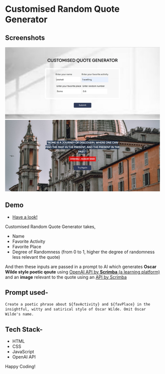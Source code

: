 # Customised Random Quote Generator

## Screenshots
![Input from User](Frontend-Projects/Customised-quote-generator/SettingInput.jpg)
![Result](Frontend-Projects/Customised-quote-generator/Result.jpg)

## Demo 
- [Have a look!](https://arcvaishali.github.io/Customised-Random-Quote-Generator/)

Customised Random Quote Generator takes, 

- Name
- Favorite Activity 
- Favorite Place
- Degree of Randomness (from 0 to 1, higher the degree of randomness less relevant the quote)

And then these inputs are passed in a prompt to AI which generates **Oscar Wilde style poetic qoute** using [OpenAI API by **Scrimba** (a learning platform)](https://apis.scrimba.com/openai/v1/completions) and an **image** relevant to the quote using an [API by Scrimba](https://apis.scrimba.com/unsplash/photos/random)

## Prompt used-

```
Create a poetic phrase about ${favActivity} and ${favPlace} in the insightful, witty and satirical style of Oscar Wilde. Omit Oscar Wilde's name.
```

## Tech Stack-
- HTML 
- CSS
- JavaScript
- OpenAI API



Happy Coding!
